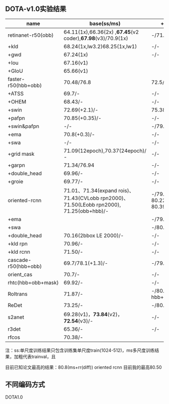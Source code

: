 ## DOTA-v1.0实验结果

| name                 | base(ss/ms)                                                  | +rr(ss/ms)                                     | +hsv(ss/ms)   | +mixup(ss/ms) | +mosaic(ss/ms) | mos +mix    |
| -------------------- | ------------------------------------------------------------ | ---------------------------------------------- | ------------- | ------------- | -------------- | ----------- |
| retinanet-r50(obb)   | 64.11(1x),66.36(2x) ,**67.45**(v2 coder),**67.98**(v3)/70.9(1x) | -/71.0(1x)                                     | -/-           | -/-           | -/-            | -/-         |
| +kld                 | 68.24(1x,lw3.2)68.25(1x,lw1)                                 | -/-                                            | -/-           | -/-           | -/-            | -/-         |
| +gwd                 | 67.24(1x)                                                    | -/-                                            | -/-           | -/-           | -/-            | -/-         |
| +Iou                 | 67.16(v1)                                                    |                                                |               |               |                |             |
| +GIoU                | 65.66(v1)                                                    |                                                |               |               |                |             |
| faster-r50(hbb+obb)  | 70.48/76.8                                                   | 72.5/79.27                                     | 72.5(+0.03)/- | 73.10/-       | 73.18/-        | 74.21/79.01 |
| +ATSS                | 69.7/-                                                       | -/-                                            | -/-           | -/-           | -/-            | -/-         |
| +OHEM                | 68.43/-                                                      | -/-                                            | -/-           | -/-           | -/-            | -/-         |
| +swin                | 72.69(+2.1)/-                                                | 75.38(+2.69)/-                                 | -/-           | -/-           | -/-            | -/-         |
| +pafpn               | 70.85(+0.35)/-                                               | -/-                                            | -/-           | -/-           | -/-            | -/-         |
| +swin&pafpn          | -/-                                                          | -/79.58(+0.2)                                  | -/-           | -/-           | -/-            | -/-         |
| +ema                 | 70.8(+0.3)/-                                                 | -/-                                            | -/-           | -/-           | -/-            | -/-         |
| +swa                 | -/-                                                          | -/-                                            | -/-           | -/-           | -/-            | 74.93/-     |
| +grid mask           | 71.09(12epoch),70.37(24epoch)/ -                             | -/-                                            | -/-           | -/-           | -/-            |             |
| +garpn               | 71.34/76.94                                                  | -/-                                            | -/-           | -/-           | -/-            |             |
| +double_head         | 69.96/-                                                      | -/-                                            | -/-           | -/-           | -/-            |             |
| +groie               | 69.77/-                                                      | -/-                                            | -/-           | -/-           | -/-            |             |
| oriented-rcnn        | 71.01、71.34(expand rois)、71.43(CVLobb rpn2000)、71.50(LEobb rpn2000), 71.25(obb+hbb)/- | -/79.10(obb), 80.22(obb+hbb) 80.39(new_rotate) |               | -/79.11(-)    |                | 73.81       |
| +ema                 |                                                              | -/79.71(obb+hbb)                               | -/-           | -/-           | -/-            | -/-         |
| +swa                 |                                                              | -/80.19(obb+hbb)                               | -/-           | -/-           | -/-            | -/-         |
| +double_head         | 70.16(2bbox LE 2000)/-                                       | -/-                                            | -/-           | -/-           | -/-            | -/-         |
| +kld rpn             | 70.96/-                                                      | -/-                                            | -/-           | -/-           | -/-            | -/-         |
| +kld rcnn            | 71.50/-                                                      | -/-                                            | -/-           | -/-           | -/-            | -/-         |
| cascade-r50(hbb+obb) | 69.7/78.1(+1.3)/-                                            | -/79.1                                         | -/-           | -/-           | -/-            | -/-         |
| orient_cas           | 70.7/-                                                       | -/-                                            | -/-           | -/-           | -/-            | -/-         |
| rhtc(hbb+obb+mask)   | 69.92/-                                                      | -/-                                            | -/-           | -/-           | -/-            | -/-         |
| RoItrans             | 71.87/-                                                      | -/80.50(rpn hbb+obb)                           | -/-           | -/-           | -/-            | -/-         |
| ReDet                | 73.25/-                                                      | -/80.20                                        | -/-           | -/-           | -/-            | -/-         |
| s2anet               | 69.28(v1)，**73.84**(v2)，**72.54**(v3)/-                    | -/-                                            | -/-           | -/-           | -/-            | -/-         |
| r3det                | 65.36/-                                                      | -/-                                            | -/-           | -/-           | -/-            | -/-         |
| rfcos                | 70.38/-                                                      |                                                |               |               |                |             |

注：ss:单尺度训练结果只包含训练集单尺度train(1024-512)，ms多尺度训练结果，加粗代表trainval，且

目前已知论文最高的结果：80.8(ms+rr(diff)) oriented rcnn  目前我的最高80.50

## 不同编码方式

DOTA1.0

